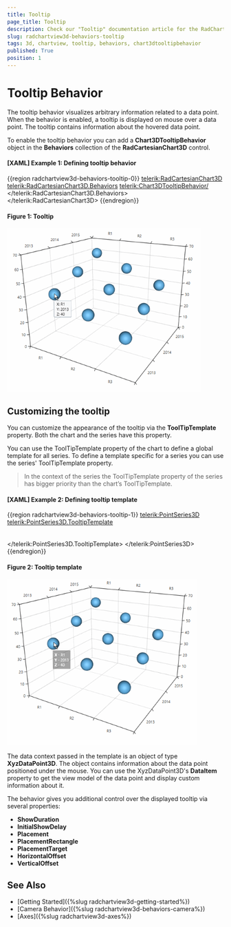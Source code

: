 ```yaml
---
title: Tooltip
page_title: Tooltip
description: Check our "Tooltip" documentation article for the RadChartView3D WPF control.
slug: radchartview3d-behaviors-tooltip
tags: 3d, chartview, tooltip, behaviors, chart3dtooltipbehavior
published: True
position: 1
---
```


# Tooltip Behavior

The tooltip behavior visualizes arbitrary information related to a data point. When the behavior is enabled, a tooltip is displayed on mouse over a data point. The tooltip contains information about the hovered data point.

To enable the tooltip behavior you can add a __Chart3DTooltipBehavior__ object in the __Behaviors__ collection of the __RadCartesianChart3D__ control.

#### __[XAML] Example 1: Defining tooltip behavior__
{{region radchartview3d-behaviors-tooltip-0}}
	<telerik:RadCartesianChart3D>
		<telerik:RadCartesianChart3D.Behaviors>
			<telerik:Chart3DTooltipBehavior/>
		</telerik:RadCartesianChart3D.Behaviors>	
	</telerik:RadCartesianChart3D>
{{endregion}}
	
#### __Figure 1: Tooltip__
![](images/radchartview-3d-behaviors-tooltip-0.png)

## Customizing the tooltip

You can customize the appearance of the tooltip via the __ToolTipTemplate__ property. Both the chart and the series have this property.

You can use the ToolTipTemplate property of the chart to define a global template for all series. To define a template specific for a series you can use the series' ToolTipTemplate property.

>In the context of the series the ToolTipTemplate property of the series has bigger priority than the chart’s ToolTipTemplate.

#### __[XAML] Example 2: Defining tooltip template__
{{region radchartview3d-behaviors-tooltip-1}}
	<telerik:PointSeries3D>
		<telerik:PointSeries3D.TooltipTemplate>
			<DataTemplate>
				<Border Background="#5A000000" Padding="5" TextElement.Foreground="White">      
					<StackPanel>
						<StackPanel Orientation="Horizontal">        
							<TextBlock Text="X - " FontWeight="Bold" />
							<TextBlock Text="{Binding XValue}"  />
						</StackPanel>
						<StackPanel Orientation="Horizontal">
							<TextBlock Text="Y - " FontWeight="Bold" />
							<TextBlock Text="{Binding YValue}"  />
						</StackPanel>
						<StackPanel Orientation="Horizontal">
							<TextBlock Text="Z - " FontWeight="Bold" />
							<TextBlock Text="{Binding ZValue}"  />
						</StackPanel>
					</StackPanel>
				</Border>                            
			</DataTemplate>
		</telerik:PointSeries3D.TooltipTemplate>
	</telerik:PointSeries3D>
{{endregion}}

#### __Figure 2: Tooltip template__
![](images/radchartview-3d-behaviors-tooltip-1.png)
	
The data context passed in the template is an object of type __XyzDataPoint3D__. The object contains information about the data point positioned under the mouse. You can use the XyzDataPoint3D's __DataItem__ property to get the view model of the data point and display custom information about it. 
	
The behavior gives you additional control over the displayed tooltip via several properties:

* __ShowDuration__
* __InitialShowDelay__
* __Placement__ 
* __PlacementRectangle__
* __PlacementTarget__ 
* __HorizontalOffset__ 
* __VerticalOffset__

## See Also

* [Getting Started]({%slug radchartview3d-getting-started%})
* [Camera Behavior]({%slug radchartview3d-behaviors-camera%})
* [Axes]({%slug radchartview3d-axes%})
